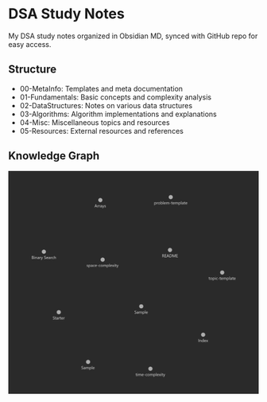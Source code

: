 # DSA Study Notes

My DSA study notes organized in Obsidian MD, synced with GitHub repo for easy access.

## Structure

- 00-MetaInfo: Templates and meta documentation
- 01-Fundamentals: Basic concepts and complexity analysis
- 02-DataStructures: Notes on various data structures
- 03-Algorithms: Algorithm implementations and explanations
- 04-Misc: Miscellaneous topics and resources
- 05-Resources: External resources and references
  
## Knowledge Graph

![DSA Knowledge Graph|450](/04-Misc/zassets/a.png)
